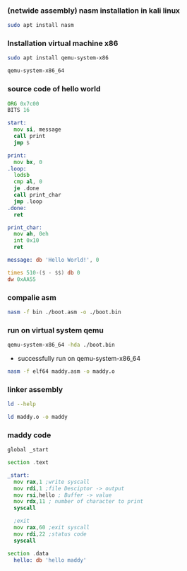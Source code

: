 ### (netwide assembly) nasm installation in kali linux
```bash
sudo apt install nasm
```
### Installation virtual machine x86
```bash
sudo apt install qemu-system-x86
```
```bash
qemu-system-x86_64
```
### source code of hello world 
```asm
ORG 0x7c00
BITS 16

start:
  mov si, message
  call print
  jmp $

print:
  mov bx, 0
.loop:
  lodsb
  cmp al, 0
  je .done
  call print_char
  jmp .loop
.done:
  ret

print_char:
  mov ah, 0eh
  int 0x10
  ret

message: db 'Hello World!', 0

times 510-($ - $$) db 0
dw 0xAA55
```
### compalie asm 
```bash
nasm -f bin ./boot.asm -o ./boot.bin
```
### run on virtual system qemu
```bash
qemu-system-x86_64 -hda ./boot.bin
```
- successfully run on qemu-system-x86_64 
```bash
nasm -f elf64 maddy.asm -o maddy.o
```
### linker assembly
```bash
ld --help
```
```bash
ld maddy.o -o maddy
```
### maddy code
```asm
global _start

section .text

_start:
  mov rax,1 ;write syscall
  mov rdi,1 ;file Desciptor -> output
  mov rsi,hello ; Buffer -> value
  mov rdx,11 ; number of character to print
  syscall

  ;exit
  mov rax,60 ;exit syscall
  mov rdi,22 ;status code
  syscall

section .data
  hello: db 'hello maddy'
```
